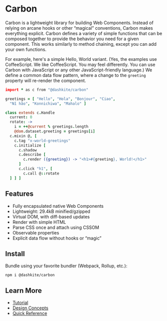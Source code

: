 # Carbon

Carbon is a lightweight library for building Web Components. Instead of relying on arcane hooks or other “magical” conventions, Carbon makes everything explicit. Carbon defines a variety of simple functions that can be composed together to provide the behavior you need for a given component. This works similarly to method chaining, except you can add your own functions.

For example, here's a simple Hello, World variant. (Yes, the examples use CoffeeScript. We like CoffeeScript. You may feel differently. You can use Carbon with JavaScript or any other JavaScript-friendly language.) We define a common data flow pattern, where a change to the `greeting` property will re-render the component.

```coffeescript
import * as c from "@dashkite/carbon"

greetings = [ "Hello", "Hola", "Bonjour", "Ciao",
  "Nǐ hǎo", "Konnichiwa", "Mahalo" ]

class extends c.Handle
  current: 0
  rotate: ->
    i = ++@current % greetings.length
    @dom.dataset.greeting = greetings[i]
  c.mixin @, [
    c.tag "x-world-greetings"
    c.initialize [
      c.shadow
      c.describe [
        c.render ({greeting}) -> "<h1>#{greeting}, World!</h1>"
      ]
      c.click "h1", [
        c.call @::rotate
  ] ] ]
```

## Features

- Fully encapsulated native Web Components
- Lightweight: 29.4kB minified/gzipped
- Virtual DOM, with diff-based updates
- Render with simple HTML
- Parse CSS once and attach using CSSOM
- Observable properties
- Explicit data flow without hooks or “magic”

## Install

Bundle using your favorite bundler (Webpack, Rollup, etc.):

```
npm i @dashkite/carbon
```

## Learn More

- [Tutorial](./docs/tutorial.md)
- [Design Concepts](./docs/design-concepts.md)
- [Quick Reference](./docs/quick-reference.md)
